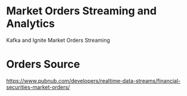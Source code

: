 # Market Orders Streaming and Analytics

Kafka and Ignite Market Orders Streaming

# Orders Source

https://www.pubnub.com/developers/realtime-data-streams/financial-securities-market-orders/
